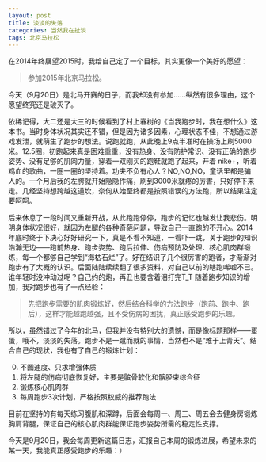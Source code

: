 ```yaml
---
layout: post
title: 淡淡的失落
categories: 当然我在扯淡
tags: 北京马拉松
---
```


在2014年终展望2015时，我给自己定了一个目标，其实更像一个美好的愿望：

> 参加2015年北京马拉松。

今天（9月20日）是北马开赛的日子，而我却没有参加……纵然有很多理由，这个愿望终究还是破灭了。

依稀记得，大二还是大三的时候看到了村上春树的《当我跑步时，我在想什么》这本书。当时身体状况其实还不错，但是因为诸多因素，心理状态不佳，不想通过游戏发泄，就萌生了跑步的想法。说跑就跑，从此晚上9点半准时在操场上刷5000米。12.5圈，初跑起来真是困难重重，没有热身、没有防护常识、没有正确的跑步姿势、没有足够的肌肉力量，穿着一双刚买的跑鞋就跑了起来，开着 nike+，听着鸡血的歌曲，一圈一圈的坚持着。功夫不负有心人？NO,NO,NO，童话里都是骗人的。一个月后我的左胯就开始隐隐作痛，刷到3000米就疼的厉害，只好停下来走。几经坚持想跨越这道坎，奈何从始至终都是按照错误的方法跑，所以结果注定要呵呵。

后来休息了一段时间又重新开战，从此跑跑停停，跑步的记忆也越发让我悲伤。明明身体状况很好，就因为左腿的各种奇葩问题，导致自己一直跑的不开心。2014年底时终于下决心好好研究一下，真是不看不知道，一看吓一跳，关于跑步的知识浩瀚无边——跑前热身、跑步姿势、跑后拉伸、伤病预防及处理、核心肌肉群锻炼，每一个都够自己学到“海枯石烂”了。好在结识了几个很厉害的跑者，才渐渐对跑步有了大概的认识。后面陆陆续续翻了很多资料，对自己以前的瞎跑唏嘘不已。谁年轻时没冲动过呢？自己约的炮，再丑也要含着泪打完T_T 随着跑步知识的增加，我对跑步也有了一点经验：

> 先把跑步需要的肌肉锻炼好，然后结合科学的方法跑步（跑前、跑中、跑后），这样才能越跑越强，且不受伤病的困扰，真正感受跑步的乐趣。

所以，虽然错过了今年的北马，但我并没有特别大的遗憾，而是像标题那样——蛋蛋，哦不，淡淡的失落。跑步不是一蹴而就的事情，当然也不是“难于上青天”。结合自己的现状，我也有了自己的锻炼计划：

0. 不图速度、只求增强体质
1. 将左腿的伤病彻底恢复好，主要是髌骨软化和髂胫束综合征
2. 锻炼核心肌肉群
3. 每周跑步3次计划，严格按照权威的推荐跑法

目前在坚持的有每天练习腹肌和深蹲，后面会每周一、周三、周五会去健身房锻炼胸肩背腿，保证自己的核心肌肉群能保证跑步姿势所需的稳定性支撑。

今天是9月20日，我会每周更新这篇日志，汇报自己本周的锻炼进展，希望未来的某一天，我能真正感受跑步的乐趣：）